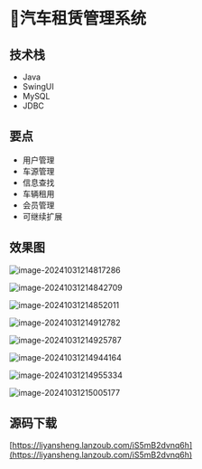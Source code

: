 # 🚚汽车租赁管理系统

<SlideProtected>

<MyGlobalComponent />

## 技术栈

- Java
- SwingUI
- MySQL
- JDBC

## 要点

- 用户管理
- 车源管理
- 信息查找
- 车辆租用
- 会员管理
- 可继续扩展

## 效果图

![image-20241031214817286](http://cdn.qiniu.liyansheng.top/img/image-20241031214817286.png)

![image-20241031214842709](http://cdn.qiniu.liyansheng.top/img/image-20241031214842709.png)

![image-20241031214852011](http://cdn.qiniu.liyansheng.top/img/image-20241031214900700.png)

![image-20241031214912782](http://cdn.qiniu.liyansheng.top/img/image-20241031214912782.png)

![image-20241031214925787](http://cdn.qiniu.liyansheng.top/img/image-20241031214925787.png)

![image-20241031214944164](http://cdn.qiniu.liyansheng.top/img/image-20241031214944164.png)

![image-20241031214955334](http://cdn.qiniu.liyansheng.top/img/image-20241031214955334.png)

![image-20241031215005177](http://cdn.qiniu.liyansheng.top/img/image-20241031215005177.png)


## 源码下载

<gzh /> 

<PasswordProtected>

[https://liyansheng.lanzoub.com/iS5mB2dvnq6h](https://liyansheng.lanzoub.com/iS5mB2dvnq6h)

</PasswordProtected>


</SlideProtected>